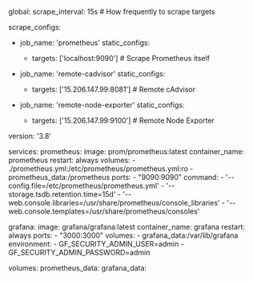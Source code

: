 global:
  scrape_interval: 15s  # How frequently to scrape targets

scrape_configs:
  - job_name: 'prometheus'
    static_configs:
      - targets: ['localhost:9090']  # Scrape Prometheus itself

  - job_name: 'remote-cadvisor'
    static_configs:
      - targets: ['15.206.147.99:8081']  # Remote cAdvisor

  - job_name: 'remote-node-exporter'
    static_configs:
      - targets: ['15.206.147.99:9100']  # Remote Node Exporter



version: '3.8'

services:
  prometheus:
    image: prom/prometheus:latest
    container_name: prometheus
    restart: always
    volumes:
      - ./prometheus.yml:/etc/prometheus/prometheus.yml:ro
      - prometheus_data:/prometheus
    ports:
      - "9090:9090"
    command:
      - '--config.file=/etc/prometheus/prometheus.yml'
      - '--storage.tsdb.retention.time=15d'
      - '--web.console.libraries=/usr/share/prometheus/console_libraries'
      - '--web.console.templates=/usr/share/prometheus/consoles'

  grafana:
    image: grafana/grafana:latest
    container_name: grafana
    restart: always
    ports:
      - "3000:3000"
    volumes:
      - grafana_data:/var/lib/grafana
    environment:
      - GF_SECURITY_ADMIN_USER=admin
      - GF_SECURITY_ADMIN_PASSWORD=admin

volumes:
  prometheus_data:
  grafana_data:
